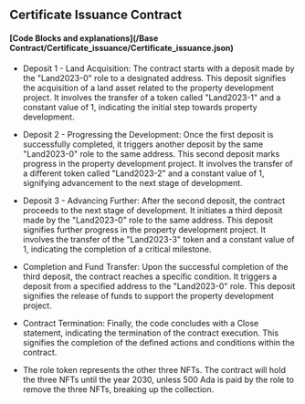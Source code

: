 __<h2>Certificate Issuance Contract</h2>__
>

#### [Code Blocks and explanations](/Base Contract/Certificate_issuance/Certificate_issuance.json)


- Deposit 1 - Land Acquisition: The contract starts with a deposit made by the "Land2023-0" role to a designated address. This deposit signifies the acquisition of a land asset related to the property development project. It involves the transfer of a token called "Land2023-1" and a constant value of 1, indicating the initial step towards property development.

- Deposit 2 - Progressing the Development: Once the first deposit is successfully completed, it triggers another deposit by the same "Land2023-0" role to the same address. This second deposit marks progress in the property development project. It involves the transfer of a different token called "Land2023-2" and a constant value of 1, signifying advancement to the next stage of development.

- Deposit 3 - Advancing Further: After the second deposit, the contract proceeds to the next stage of development. It initiates a third deposit made by the "Land2023-0" role to the same address. This deposit signifies further progress in the property development project. It involves the transfer of the "Land2023-3" token and a constant value of 1, indicating the completion of a critical milestone.

- Completion and Fund Transfer: Upon the successful completion of the third deposit, the contract reaches a specific condition. It triggers a deposit from a specified address to the "Land2023-0" role. This deposit signifies the release of funds to support the property development project.

- Contract Termination: Finally, the code concludes with a Close statement, indicating the termination of the contract execution. This signifies the completion of the defined actions and conditions within the contract.

- The role token represents the other three NFTs. The contract will hold the three NFTs until the year 2030, unless 500 Ada is paid by the role to remove the three NFTs, breaking up the collection.